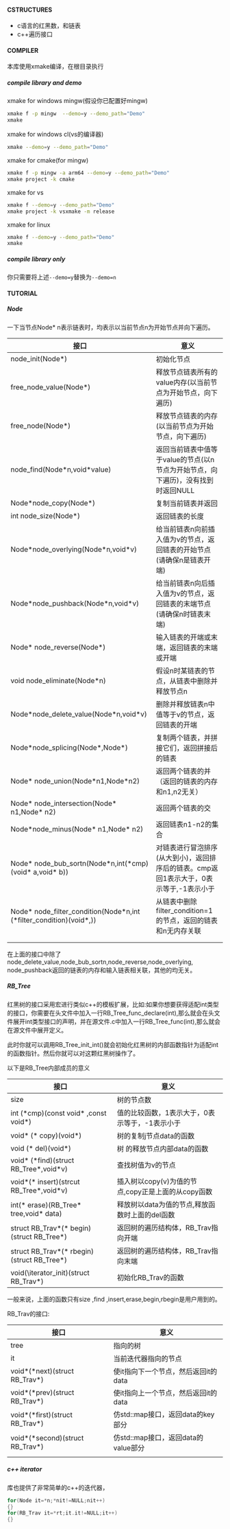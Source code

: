 #### CSTRUCTURES
* c语言的红黑数，和链表
* c++遍历接口

#### COMPILER

本库使用xmake编译，在根目录执行

##### compile library and demo

xmake for windows mingw(假设你已配置好mingw)

```bash
xmake f -p mingw  --demo=y --demo_path="Demo"
xmake 
```

xmake for windows cl(vs的编译器)

```bash
xmake --demo=y --demo_path="Demo"
```

xmake for cmake(for mingw)

```bash
xmake f -p mingw -a arm64 --demo=y --demo_path="Demo"
xmake project -k cmake
```

xmake for vs

```bash
xmake f --demo=y --demo_path="Demo"
xmake project -k vsxmake -m release
```

xmake for linux

```bash
xmake f --demo=y --demo_path="Demo"
xmake
```
##### compile library only

你只需要将上述`--demo=y`替换为`--demo=n`

#### TUTORIAL

##### Node

一下当节点Node* n表示链表时，均表示以当前节点n为开始节点并向下遍历。

| 接口                                                         | 意义                                                         |
| ------------------------------------------------------------ | ------------------------------------------------------------ |
| node_init(Node*)                                             | 初始化节点                                                   |
| free_node_value(Node*)                                       | 释放节点链表所有的value内存(以当前节点为开始节点，向下遍历)  |
| free_node(Node*)                                             | 释放节点链表的内存(以当前节点为开始节点，向下遍历)           |
| node_find(Node\*n,void\*value)                               | 返回当前链表中值等于value的节点(以n节点为开始节点，向下遍历)，没有找到时返回NULL |
| Node\*node_copy(Node\*)                                      | 复制当前链表并返回                                           |
| int node_size(Node*)                                         | 返回链表的长度                                               |
| Node\*node_overlying(Node\*n,void\*v)                        | 给当前链表n向前插入值为v的节点，返回链表的开始节点(请确保n是链表开端) |
| Node\*node_pushback(Node\*n,void\*v)                         | 给当前链表n向后插入值为v的节点，返回链表的末端节点(请确保n时链表末端) |
| Node\* node_reverse(Node\*)                                  | 输入链表的开端或末端，返回链表的末端或开端                   |
| void node_eliminate(Node\*n)                                 | 假设n时某链表的节点，从链表中删除并释放节点n                 |
| Node\*node_delete_value(Node\*n,void\*v)                     | 删除并释放链表n中值等于v的节点，返回链表的开端               |
| Node\*node_splicing(Node\*,Node\*)                           | 复制两个链表，并拼接它们，返回拼接后的链表                   |
| Node\* node_union(Node\*n1,Node\*n2)                         | 返回两个链表的并（返回的链表的内存和n1,n2无关）              |
| Node\* node_intersection(Node\* n1,Node* n2)                 | 返回两个链表的交                                             |
| Node\*node_minus(Node\* n1,Node\* n2)                        | 返回链表n1-n2的集合                                          |
| Node\* node_bub_sortn(Node\*n,int(\*cmp)(void\* a,void\* b)) | 对链表进行冒泡排序(从大到小)，返回排序后的链表。cmp返回1表示大于，0表示等于,-1表示小于 |
| Node\* node_filter_condition(Node\*n,int (\*filter_condition)(void\*,)) | 从链表中删除filter_condition=1的节点，返回的链表和n无内存关联 |
|                                                              |                                                              |
|                                                              |                                                              |

在上面的接口中除了node_delete_value,node_bub_sortn,node_reverse,node_overlying, node_pushback返回的链表的内存和输入链表相关联，其他的均无关。

##### RB_Tree

红黑树的接口采用宏进行类似c++的模板扩展，比如:如果你想要获得适配int类型的接口，你需要在头文件中加入一行RB_Tree_func_declare(int),那么就会在头文件展开int类型接口的声明，并在源文件.c中加入一行RB_Tree_func(int),那么就会在源文件中展开定义。

此时你就可以调用RB_Tree_init_int()就会初始化红黑树的内部函数指针为适配int的函数指针。然后你就可以对这颗红黑树操作了。

以下是RB_Tree内部成员的意义

| 接口                                          | 意义                                               |
| --------------------------------------------- | -------------------------------------------------- |
| size                                          | 树的节点数                                         |
| int (\*cmp)(const void\* ,const void\*)       | 值的比较函数，1表示大于，0表示等于，-1表示小于     |
| void\* (* copy)(void\*)                       | 树的复制j节点data的函数                            |
| void (\* del)(void\*)                         | 树 的释放节点内部data的函数                        |
| void\* (\*find)(struct  RB_Tree\*,void\*v)    | 查找树值为v的节点                                  |
| void\*(\* insert)(strcut RB_Tree\*,void\*v)   | 插入树以copy(v)为值的节点,copy正是上面的从copy函数 |
| int(\* erase)(RB_Tree\* tree,void\* data)     | 释放树以data为值的节点,释放函数时上面的del函数     |
| struct RB_Trav\*(\* begin)(struct RB_Tree\*)  | 返回树的遍历结构体，RB_Trav指向开端                |
| struct RB_Trav\*(\* rbegin)(struct RB_Tree\*) | 返回树的遍历结构体，RB_Trav指向末端                |
| void(\iterator_init)(struct RB_Trav\*)        | 初始化RB_Trav的函数                                |

一般来说，上面的函数只有size ,find ,insert,erase,begin,rbegin是用户用到的。

RB_Trav的接口:

| 接口                               | 意义                                 |
| ---------------------------------- | ------------------------------------ |
| tree                               | 指向的树                             |
| it                                 | 当前迭代器指向的节点                 |
| void\*(\*next)(struct RB_Trav\*)   | 使it指向下一个节点，然后返回it的data |
| void\*(\*prev)(struct RB_Trav\*)   | 使it指向上一个节点，然后返回it的data |
| void\*(\*first)(struct RB_Trav\*)  | 仿std::map接口，返回data的key部分    |
| void\*(\*second)(struct RB_Trav\*) | 仿std::map接口，返回data的value部分  |
|                                    |                                      |

##### c++ iterator

库也提供了非常简单的c++的迭代器，

```c
for(Node it=*n;*nit!=NULL;nit++)
{}
for(RB_Trav it=*rt;it.it!=NULL;it++)
{}

```





